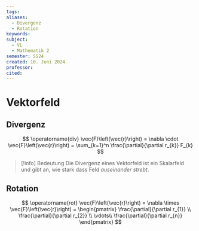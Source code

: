 ```yaml
---
tags: 
aliases:
  - Divergenz
  - Rotation
keywords: 
subject:
  - VL
  - Mathematik 2
semester: SS24
created: 10. Juni 2024
professor: 
cited:
---
```

 
# Vektorfeld

## Divergenz

$$
\operatorname{div} \vec{F}\left(\vec{r}\right) = \nabla \cdot \vec{F}\left(\vec{r}\right) = \sum_{k=1}^n \frac{\partial}{\partial r_{k}} F_{k}
$$

> [!info] Bedeutung
> Die Divergenz eines Vektorfeld ist ein Skalarfeld und gibt an, wie stark dass Feld *auseinander strebt*.

## Rotation

$$
\operatorname{rot} \vec{F}\left(\vec{r}\right) = \nabla \times \vec{F}\left(\vec{r}\right) =
\begin{pmatrix}
\frac{\partial}{\partial r_{1}} \\
\frac{\partial}{\partial r_{2}} \\
\vdots\\
\frac{\partial}{\partial r_{n}}  
\end{pmatrix}
$$